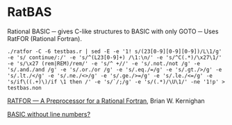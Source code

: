 # RatBAS
Rational BASIC ─ gives C-like structures to BASIC with only GOTO ─ Uses RatFOR (Rational Fortran).

```
./ratfor -C -6 testbas.r | sed -E -e '1! s/(23[0-9][0-9][0-9])/L\1/g' -e 's/ continue/:/' -e 's/^(L23[0-9]+) /\1:\n/' -e 's/^C(.*)/\x27\1/' -e 's/\x27 (rem|REM)/rem/' -e 's/^ +//' -e 's/.not./not /g' -e 's/.and./and /g' -e 's/.or./or /g' -e 's/.eq./=/g' -e 's/.gt./>/g' -e 's/.lt./</g' -e 's/.ne./<>/g' -e 's/.ge./>=/g' -e 's/.le./<=/g' -e 's/if\((.+)\)/if \1 then /' -e 's/`/;/g' -e 's/(.*)/\U\1/' -ne '1!p' > testbas.non
```
[RATFOR — A Preprocessor for a Rational Fortran](https://wolfram.schneider.org/bsd/7thEdManVol2/ratfor/ratfor.pdf), Brian W. Kernighan

[BASIC without line numbers?](https://murray2.com/threads/basic-without-line-numbers.406/)
